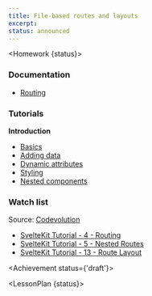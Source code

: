 ```yaml
---
title: File-based routes and layouts
excerpt:
status: announced
---
```

<script>
	import Homework from "$lib/components/Homework.svelte";
	import LessonPlan from "$lib/components/LessonPlan.svelte";
	import LabTime from "$lib/components/LabTime.svelte";
	import Achievement from "$lib/components/Achievement.svelte";
</script>

<Homework {status}>

### Documentation
- [Routing](https://kit.svelte.dev/docs/routing)

### Tutorials
**Introduction**
- [Basics](https://svelte.dev/tutorial/basics)
- [Adding data](https://svelte.dev/tutorial/adding-data)
- [Dynamic attributes](https://svelte.dev/tutorial/dynamic-attributes)
- [Styling](https://svelte.dev/tutorial/styling)
- [Nested components](https://svelte.dev/tutorial/nested-components)

### Watch list
Source: [Codevolution](https://www.youtube.com/@Codevolution)
- [SvelteKit Tutorial - 4 - Routing](https://www.youtube.com/watch?v=IFZM2CGQ4cU)
- [SvelteKit Tutorial - 5 - Nested Routes](https://www.youtube.com/watch?v=1UiDq3RAD8c)
- [SvelteKit Tutorial - 13 - Route Layout](https://www.youtube.com/watch?v=C_ZUTipbXkg)

</Homework>

<Achievement status={'draft'}>

</Achievement>

<LessonPlan {status}>

</LessonPlan>

